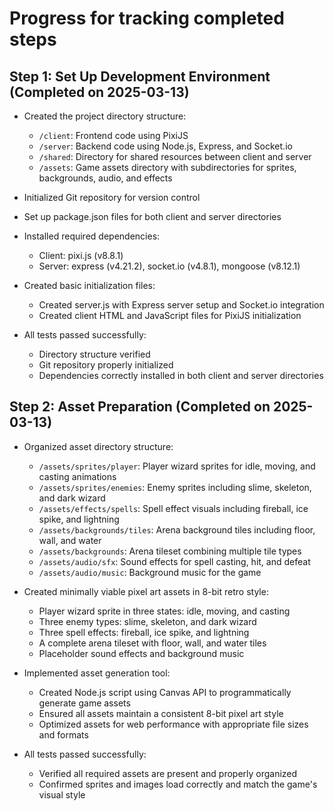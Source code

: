 # Progress for tracking completed steps

## Step 1: Set Up Development Environment (Completed on 2025-03-13)

- Created the project directory structure:
  - `/client`: Frontend code using PixiJS
  - `/server`: Backend code using Node.js, Express, and Socket.io
  - `/shared`: Directory for shared resources between client and server
  - `/assets`: Game assets directory with subdirectories for sprites, backgrounds, audio, and effects

- Initialized Git repository for version control

- Set up package.json files for both client and server directories

- Installed required dependencies:
  - Client: pixi.js (v8.8.1)
  - Server: express (v4.21.2), socket.io (v4.8.1), mongoose (v8.12.1)

- Created basic initialization files:
  - Created server.js with Express server setup and Socket.io integration
  - Created client HTML and JavaScript files for PixiJS initialization

- All tests passed successfully:
  - Directory structure verified
  - Git repository properly initialized
  - Dependencies correctly installed in both client and server directories

## Step 2: Asset Preparation (Completed on 2025-03-13)

- Organized asset directory structure:
  - `/assets/sprites/player`: Player wizard sprites for idle, moving, and casting animations
  - `/assets/sprites/enemies`: Enemy sprites including slime, skeleton, and dark wizard
  - `/assets/effects/spells`: Spell effect visuals including fireball, ice spike, and lightning
  - `/assets/backgrounds/tiles`: Arena background tiles including floor, wall, and water
  - `/assets/backgrounds`: Arena tileset combining multiple tile types
  - `/assets/audio/sfx`: Sound effects for spell casting, hit, and defeat
  - `/assets/audio/music`: Background music for the game

- Created minimally viable pixel art assets in 8-bit retro style:
  - Player wizard sprite in three states: idle, moving, and casting
  - Three enemy types: slime, skeleton, and dark wizard
  - Three spell effects: fireball, ice spike, and lightning
  - A complete arena tileset with floor, wall, and water tiles
  - Placeholder sound effects and background music

- Implemented asset generation tool:
  - Created Node.js script using Canvas API to programmatically generate game assets
  - Ensured all assets maintain a consistent 8-bit pixel art style
  - Optimized assets for web performance with appropriate file sizes and formats

- All tests passed successfully:
  - Verified all required assets are present and properly organized
  - Confirmed sprites and images load correctly and match the game's visual style